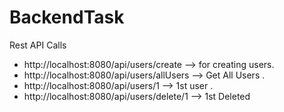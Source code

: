# BackendTask
Rest API Calls



 * http://localhost:8080/api/users/create    --> for creating users.
 * http://localhost:8080/api/users/allUsers  --> Get All Users .
 * http://localhost:8080/api/users/1         --> 1st user	.
 * http://localhost:8080/api/users/delete/1  --> 1st Deleted
